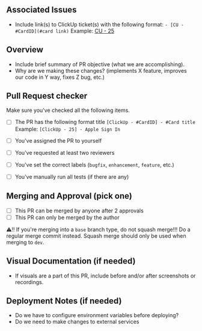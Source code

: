 ## Associated Issues
* Include link(s) to ClickUp ticket(s) with the following format: `- [CU - #CardID](#card link)` Example: [CU - 25](http://www.clickup.com)


## Overview
* Include brief summary of PR objective (what we are accomplishing).
* Why are we making these changes? (implements X feature, improves our code in Y way, fixes Z bug, etc.)


## Pull Request checker
Make sure you've checked all the following items.
- [ ] The PR has the following format title `[ClickUp - #CardID] - #Card title` Example: `[ClickUp - 25] - Apple Sign In`
- [ ] You've assigned the PR to yourself
- [ ] You've requested at least two reviewers
- [ ] You've set the correct labels (`bugfix`, `enhancement`, `feature`, etc.)
- [ ] You've manually run all tests (if there are any)


## Merging and Approval (pick one)
- [ ] This PR can be merged by anyone after 2 approvals
- [ ] This PR can only be merged by the author

⚠️‼️ If you're merging into a `base` branch type, do not squash merge!!! Do a regular merge commit instead. Squash merge should only be used when merging to `dev`.


## Visual Documentation (if needed)
* If visuals are a part of this PR, include before and/or after screenshots or recordings.


## Deployment Notes (if needed)
* Do we have to configure environment variables before deploying?
* Do we need to make changes to external services
